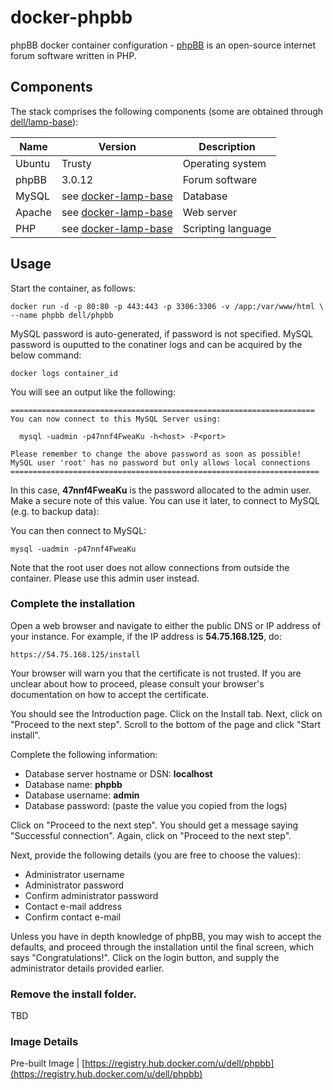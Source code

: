 # docker-phpbb
phpBB docker container configuration - [phpBB](https://www.phpbb.com/) is an open-source internet forum software written in PHP.

## Components
The stack comprises the following components (some are obtained through [dell/lamp-base](https://github.com/dell-cloud-marketplace/docker-lamp-base)):

Name       | Version                 | Description
-----------|-------------------------|------------------------------
Ubuntu     | Trusty                  | Operating system
phpBB      | 3.0.12                  | Forum software
MySQL      | see [docker-lamp-base](https://github.com/dell-cloud-marketplace/docker-lamp-base) | Database
Apache     | see [docker-lamp-base](https://github.com/dell-cloud-marketplace/docker-lamp-base) | Web server
PHP        | see [docker-lamp-base](https://github.com/dell-cloud-marketplace/docker-lamp-base) | Scripting language


## Usage
Start the container, as follows:

    docker run -d -p 80:80 -p 443:443 -p 3306:3306 -v /app:/var/www/html \
    --name phpbb dell/phpbb

MySQL password is auto-generated, if password is not specified. MySQL password is ouputted to the conatiner logs and can be acquired by the below command:

    docker logs container_id

You will see an output like the following:

    ====================================================================
    You can now connect to this MySQL Server using:

      mysql -uadmin -p47nnf4FweaKu -h<host> -P<port>

    Please remember to change the above password as soon as possible!
    MySQL user 'root' has no password but only allows local connections
    =====================================================================

In this case, **47nnf4FweaKu** is the password allocated to the admin user. Make a secure note of this value. You can use it later, to connect to MySQL (e.g. to backup data):

You can then connect to MySQL:

    mysql -uadmin -p47nnf4FweaKu

Note that the root user does not allow connections from outside the container. Please use this admin user instead.


### Complete the installation

Open a web browser and navigate to either the public DNS or IP address of your instance. For example, if the IP address is **54.75.168.125**, do:

    https://54.75.168.125/install

Your browser will warn you that the certificate is not trusted. If you are unclear about how to proceed, please consult your browser's documentation on how to accept the certificate.

You should see the Introduction page. Click on the Install tab. Next, click on "Proceed to the next step". Scroll to the bottom of the page and click "Start install".

Complete the following information:

* Database server hostname or DSN: **localhost**
* Database name: **phpbb**
* Database username: **admin**
* Database password: (paste the value you copied from the logs)

Click on "Proceed to the next step". You should get a message saying "Successful connection". Again, click on "Proceed to the next step".

Next, provide the following details (you are free to choose the values):

* Administrator username
* Administrator password
* Confirm administrator password
* Contact e-mail address
* Confirm contact e-mail

Unless you have in depth knowledge of phpBB, you may wish to accept the defaults, and proceed through the installation until the final screen, which says "Congratulations!". Click on the login button, and supply the administrator details provided earlier.

### Remove the **install** folder.
TBD

### Image Details

Pre-built Image   | [https://registry.hub.docker.com/u/dell/phpbb](https://registry.hub.docker.com/u/dell/phpbb) 

